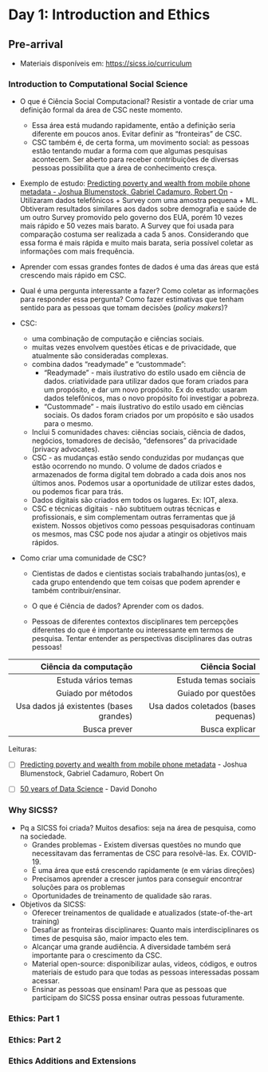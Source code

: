 
<!-- README.md is generated from README.Rmd. Please edit that file -->

# Day 1: Introduction and Ethics

## Pre-arrival

-   Materiais disponíveis em: <https://sicss.io/curriculum>

### Introduction to Computational Social Science

-   O que é Ciência Social Computacional? Resistir a vontade de criar
    uma definição formal da área de CSC neste momento.

    -   Essa área está mudando rapidamente, então a definição seria
        diferente em poucos anos. Evitar definir as “fronteiras” de CSC.
    -   CSC também é, de certa forma, um movimento social: as pessoas
        estão tentando mudar a forma com que algumas pesquisas
        acontecem. Ser aberto para receber contribuições de diversas
        pessoas possibilita que a área de conhecimento cresça.

-   Exemplo de estudo: [Predicting poverty and wealth from mobile phone
    metadata - Joshua Blumenstock, Gabriel Cadamuro, Robert
    On](https://science.sciencemag.org/content/350/6264/1073/tab-pdf) -
    Utilizaram dados telefônicos + Survey com uma amostra pequena + ML.
    Obtiveram resultados similares aos dados sobre demografia e saúde de
    um outro Survey promovido pelo governo dos EUA, porém 10 vezes mais
    rápido e 50 vezes mais barato. A Survey que foi usada para
    comparação costuma ser realizada a cada 5 anos. Considerando que
    essa forma é mais rápida e muito mais barata, seria possível coletar
    as informações com mais frequência.

-   Aprender com essas grandes fontes de dados é uma das áreas que está
    crescendo mais rápido em CSC.

-   Qual é uma pergunta interessante a fazer? Como coletar as
    informações para responder essa pergunta? Como fazer estimativas que
    tenham sentido para as pessoas que tomam decisões (*policy makers*)?

-   CSC:

    -   uma combinação de computação e ciências sociais.
    -   muitas vezes envolvem questões éticas e de privacidade, que
        atualmente são consideradas complexas.
    -   combina dados “readymade” e “custommade”:
        -   “Readymade” - mais ilustrativo do estilo usado em ciência de
            dados. criatividade para utilizar dados que foram criados
            para um propósito, e dar um novo propósito. Ex do estudo:
            usaram dados telefônicos, mas o novo propósito foi
            investigar a pobreza.  
        -   “Custommade” - mais ilustrativo do estilo usado em ciências
            sociais. Os dados foram criados por um propósito e são
            usados para o mesmo.
    -   Inclui 5 comunidades chaves: ciências sociais, ciência de dados,
        negócios, tomadores de decisão, “defensores” da privacidade
        (privacy advocates).
    -   CSC - as mudanças estão sendo conduzidas por mudanças que estão
        ocorrendo no mundo. O volume de dados criados e armazenados de
        forma digital tem dobrado a cada dois anos nos últimos anos.
        Podemos usar a oportunidade de utilizar estes dados, ou podemos
        ficar para trás.
    -   Dados digitais são criados em todos os lugares. Ex: IOT, alexa.
    -   CSC e técnicas digitais - não subtituem outras técnicas e
        profissionais, e sim complementam outras ferramentas que já
        existem. Nossos objetivos como pessoas pesquisadoras continuam
        os mesmos, mas CSC pode nos ajudar a atingir os objetivos mais
        rápidos.

-   Como criar uma comunidade de CSC?

    -   Cientistas de dados e cientistas sociais trabalhando juntas(os),
        e cada grupo entendendo que tem coisas que podem aprender e
        também contribuir/ensinar.

    -   O que é Ciência de dados? Aprender com os dados.

    -   Pessoas de diferentes contextos disciplinares tem percepções
        diferentes do que é importante ou interessante em termos de
        pesquisa. Tentar entender as perspectivas disciplinares das
        outras pessoas!

|                   Ciência da computação |                       Ciência Social |
|----------------------------------------:|-------------------------------------:|
|                     Estuda vários temas |                 Estuda temas sociais |
|                      Guiado por métodos |                  Guiado por questões |
| Usa dados já existentes (bases grandes) | Usa dados coletados (bases pequenas) |
|                            Busca prever |                       Busca explicar |

Leituras:

-   [ ] [Predicting poverty and wealth from mobile phone
    metadata](https://science.sciencemag.org/content/350/6264/1073/tab-pdf) -
    Joshua Blumenstock, Gabriel Cadamuro, Robert On

-   [ ] [50 years of Data
    Science](https://www.tandfonline.com/doi/full/10.1080/10618600.2017.1384734) -
    David Donoho

### Why SICSS?

-   Pq a SICSS foi criada? Muitos desafios: seja na área de pesquisa,
    como na sociedade.
    -   Grandes problemas - Existem diversas questões no mundo que
        necessitavam das ferramentas de CSC para resolvê-las. Ex.
        COVID-19.
    -   É uma área que está crescendo rapidamente (e em várias direções)
    -   Precisamos aprender a crescer juntos para conseguir encontrar
        soluções para os problemas
    -   Oportunidades de treinamento de qualidade são raras.
-   Objetivos da SICSS:
    -   Oferecer treinamentos de qualidade e atualizados
        (state-of-the-art training)
    -   Desafiar as fronteiras disciplinares: Quanto mais
        interdisciplinares os times de pesquisa são, maior impacto eles
        tem.
    -   Alcançar uma grande audiência. A diversidade também será
        importante para o crescimento da CSC.
    -   Material open-source: disponibilizar aulas, videos, códigos, e
        outros materiais de estudo para que todas as pessoas
        interessadas possam acessar.
    -   Ensinar as pessoas que ensinam! Para que as pessoas que
        participam do SICSS possa ensinar outras pessoas futuramente.

### Ethics: Part 1

### Ethics: Part 2

### Ethics Additions and Extensions
